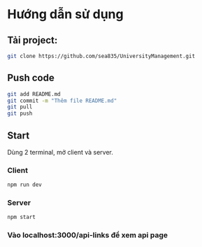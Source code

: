 # Hướng dẫn sử dụng

## Tải project:

```bash
git clone https://github.com/sea835/UniversityManagement.git
```

## Push code

```bash
git add README.md
git commit -m "Thêm file README.md"
git pull
git push
```

## Start

Dùng 2 terminal, mở client và server.

### Client

```bash
npm run dev
```

### Server

```bash
npm start
```

### Vào localhost:3000/api-links để xem api page
